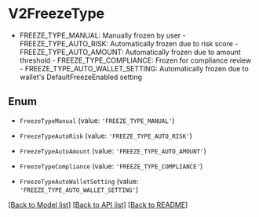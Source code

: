 # V2FreezeType

- FREEZE_TYPE_MANUAL: Manually frozen by user   - FREEZE_TYPE_AUTO_RISK: Automatically frozen due to risk score  - FREEZE_TYPE_AUTO_AMOUNT: Automatically frozen due to amount threshold  - FREEZE_TYPE_COMPLIANCE: Frozen for compliance review  - FREEZE_TYPE_AUTO_WALLET_SETTING: Automatically frozen due to wallet\'s DefaultFreezeEnabled setting

## Enum

* `FreezeTypeManual` (value: `'FREEZE_TYPE_MANUAL'`)

* `FreezeTypeAutoRisk` (value: `'FREEZE_TYPE_AUTO_RISK'`)

* `FreezeTypeAutoAmount` (value: `'FREEZE_TYPE_AUTO_AMOUNT'`)

* `FreezeTypeCompliance` (value: `'FREEZE_TYPE_COMPLIANCE'`)

* `FreezeTypeAutoWalletSetting` (value: `'FREEZE_TYPE_AUTO_WALLET_SETTING'`)

[[Back to Model list]](../README.md#documentation-for-models) [[Back to API list]](../README.md#documentation-for-api-endpoints) [[Back to README]](../README.md)
